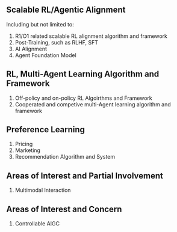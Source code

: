 [//]: # (---)

[//]: # (permalink: /)

[//]: # (title: "Research Areas")

[//]: # (author_profile: true)

[//]: # (redirect_from: )

[//]: # (  - /research/)

[//]: # (  - /research.html)

[//]: # (---)

## Scalable RL/Agentic Alignment
Including but not limited to:
1. R1/O1 related scalable RL alignment algorithm and framework
2. Post-Training, such as RLHF, SFT
3. AI Alignment
4. Agent Foundation Model

## RL, Multi-Agent Learning Algorithm and Framework
1. Off-policy and on-policy RL Algoirthms and Framework
2. Cooperated and competive multi-Agent learning algorithm and framework

Preference Learning
-------------------
1. Pricing
2. Marketing
3. Recommendation  Algorithm and System

Areas of Interest and Partial Involvement
-----------------------------------------
1. Multimodal Interaction

Areas of Interest and Concern
-----------------------------
1. Controllable AIGC
